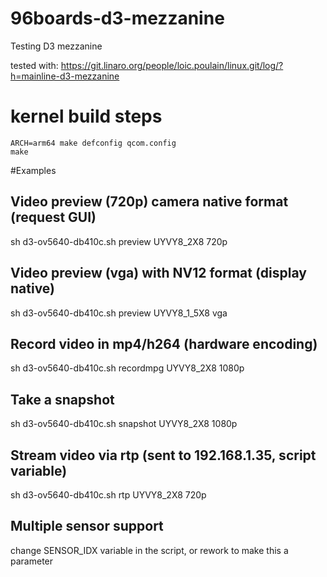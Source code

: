 # 96boards-d3-mezzanine
Testing D3 mezzanine

tested with: https://git.linaro.org/people/loic.poulain/linux.git/log/?h=mainline-d3-mezzanine

# kernel build steps

    ARCH=arm64 make defconfig qcom.config
    make

#Examples

## Video preview (720p) camera native format (request GUI)
sh d3-ov5640-db410c.sh preview UYVY8_2X8 720p

## Video preview (vga) with NV12 format (display native)
sh d3-ov5640-db410c.sh preview UYVY8_1_5X8 vga

## Record video in mp4/h264 (hardware encoding)
sh d3-ov5640-db410c.sh recordmpg UYVY8_2X8 1080p

## Take a snapshot
sh d3-ov5640-db410c.sh snapshot UYVY8_2X8 1080p

## Stream video via rtp (sent to 192.168.1.35, script variable)
sh d3-ov5640-db410c.sh rtp UYVY8_2X8 720p

## Multiple sensor support
change SENSOR_IDX variable in the script, or rework to make this a parameter
